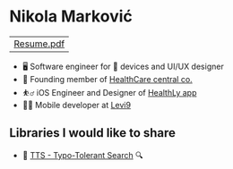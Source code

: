 <h1>Nikola Marković</h1>
<table>
  <tr> 
    <td><a href="https://www.icloud.com/iclouddrive/0sGC0S8yX3KxN4q2TFuJU1oKw#Nikola_Markovic%CC%81_-_Brochure_and_Resume">Resume.pdf</a></td>
  </tr>
</table>
<ul>
  <li> 🖥 Software engineer for  devices and UI/UX designer
  <li> 👔 Founding member of <a href="http://healthcarecentral.co">HealthCare central co.</a>
  <li> ⛹️‍♂️ iOS Engineer and Designer of <a href="http://healthlyapp.com">HealthLy app</a>
  <li> 👨‍💻 Mobile developer at <a href="http://levi9.com">Levi9</a>
</ul>
<h2>Libraries I would like to share</h2>
<ul>
  <li>🔎 <a href="https://github.com/nikola-markovic/TyToSearch">TTS - Typo-Tolerant Search</a> 🔍
</ul>

